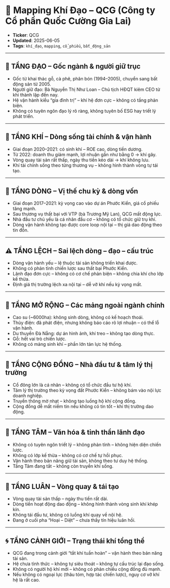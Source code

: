 # 📍 Mapping Khí Đạo – QCG (Công ty Cổ phần Quốc Cường Gia Lai)

- **Ticker**: QCG  
- **Updated**: 2025-06-05  
- **Tags**: `khí_đạo`, `mapping`, `cổ_phiếu`, `bất_động_sản`

---

## 🌱 TẦNG ĐẠO – Gốc ngành & người giữ trục
- Gốc từ khai thác gỗ, cà phê, phân bón (1994–2005), chuyển sang bất động sản từ 2005.
- Người giữ đạo: Bà Nguyễn Thị Như Loan – Chủ tịch HĐQT kiêm CEO từ khi thành lập đến nay.
- Hệ vận hành kiểu “gia đình trị” – khí hệ đơn cực – không có tầng phản biện.
- Không có tuyên ngôn đạo lý rõ ràng, không tuyên bố ESG hay triết lý phát triển.

---

## 💨 TẦNG KHÍ – Dòng sống tài chính & vận hành
- Giai đoạn 2020–2021: có sinh khí – ROE cao, dòng tiền dương.
- Từ 2022: doanh thu giảm mạnh, lợi nhuận gần như bằng 0 → khí gãy.
- Vòng quay tài sản rất thấp, ngày thu tiền kéo dài → khí không lưu.
- Khí tài chính sống theo từng thương vụ – không hình thành vòng tự tái tạo.

---

## 🌊 TẦNG DÒNG – Vị thế chu kỳ & dòng vốn
- Giai đoạn 2017–2021: kỳ vọng cao vào dự án Phước Kiển, giá cổ phiếu tăng mạnh.
- Sau thương vụ thất bại với VTP (bà Trương Mỹ Lan), QCG mất động lực.
- Nhà đầu tư chủ yếu là cá nhân đầu cơ – không có tổ chức giữ trụ khí.
- Dòng vận hành không tạo được core loop nội tại – thị giá dao động theo tin đồn.

---

## ⚠️ TẦNG LỆCH – Sai lệch dòng – đạo – cấu trúc
- Dòng vận hành yếu – lệ thuộc tài sản không triển khai được.
- Không có phản tỉnh chiến lược sau thất bại Phước Kiển.
- Lãnh đạo đơn cực – không có cơ chế phản biện – không chia khí cho lớp kế thừa.
- Định giá thị trường lệch xa nội tại – dễ vỡ khí nếu kỳ vọng mất.

---

## 🎯 TẦNG MỞ RỘNG – Các mảng ngoài ngành chính
- Cao su (~6000ha): không sinh dòng, không có kế hoạch thoái.
- Thủy điện: đã phát điện, nhưng không báo cáo rõ lợi nhuận – có thể lỗ vận hành.
- Du thuyền Đà Nẵng: dự án hình ảnh, khí treo – không tạo dòng thực.
- Gỗ: hết vai trò chiến lược.
- Không có mảng sinh khí – phần lớn tản lực hệ thống.

---

## 👥 TẦNG CỘNG ĐỒNG – Nhà đầu tư & tâm lý thị trường
- Cổ đông lớn là cá nhân – không có tổ chức đầu tư hộ khí.
- Tâm lý thị trường theo kỳ vọng đất Phước Kiển – không bám vào nội lực doanh nghiệp.
- Truyền thông mờ nhạt – không tạo luồng hộ khí cộng đồng.
- Cộng đồng dễ mất niềm tin nếu không có tin tốt – khí thị trường dao động.

---

## 🧠 TẦNG TÂM – Văn hóa & tinh thần lãnh đạo
- Không có tuyên ngôn triết lý – không phản tỉnh – không hiện diện chiến lược.
- Không có lớp kế thừa – không có cơ chế tự hồi phục.
- Vận hành theo bản năng giữ tài sản, không theo tư duy hệ thống.
- Tầng Tâm đang tắt – không còn truyền khí sống.

---

## 🔁 TẦNG LUÂN – Vòng quay & tái tạo
- Vòng quay tài sản thấp – ngày thu tiền rất dài.
- Dòng tiền hoạt động dao động – không hình thành vòng sinh khí khép kín.
- Không tái đầu tư, không có luồng khí quay về nội hệ.
- Đang ở cuối pha “Hoại – Diệt” – chưa thấy tín hiệu luân hồi.

---

## 🌀 TẦNG CẢNH GIỚI – Trạng thái khí tổng thể
- QCG đang trong cảnh giới “tắt khí tuần hoàn” – vận hành theo bản năng tài sản.
- Hệ chưa tỉnh thức – không tự siêu thoát – không tự cấu trúc lại đạo sống.
- Không có người hộ khí mới – không có phản chiếu cộng đồng đủ mạnh.
- Nếu không có ngoại lực (thâu tóm, hợp tác chiến lược), nguy cơ vỡ khí hệ là rất cao.

